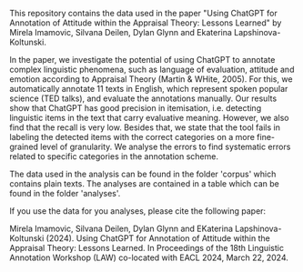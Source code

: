 This repository contains the data used in the paper "Using ChatGPT for Annotation of Attitude within the Appraisal Theory: Lessons Learned" by Mirela Imamovic, Silvana Deilen, Dylan Glynn and Ekaterina Lapshinova-Koltunski.

In the paper, we investigate the potential of using ChatGPT to annotate complex linguistic phenomena, such as language of evaluation, attitude
and emotion according to Appraisal Theory (Martin & WHite, 2005). For this, we automatically annotate 11 texts in English, which represent spoken popular science (TED talks), and evaluate the annotations manually. Our results show that ChatGPT has good precision in itemisation, i.e. detecting linguistic items in the text that carry evaluative meaning. However, we also find that the recall is very low. Besides that, we state that the tool fails in labeling the detected items with the correct categories on a more fine-grained level of granularity. We analyse the errors to find systematic errors related to specific categories
in the annotation scheme.

The data used in the analysis can be found in the folder 'corpus' which contains  plain texts. The analyses are contained in a table which can be found in the folder 'analyses'.

If you use the data for you analyses, please cite the following paper:

Mirela Imamovic, Silvana Deilen, Dylan Glynn and EKaterina Lapshinova-Koltunski (2024). Using ChatGPT for Annotation of Attitude within the Appraisal Theory: Lessons Learned. In Proceedings of the 18th Linguistic Annotation Workshop (LAW) co-located with EACL 2024, March 22, 2024.
